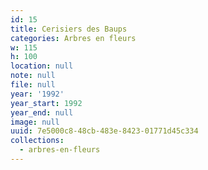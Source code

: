 ```yaml
---
id: 15
title: Cerisiers des Baups
categories: Arbres en fleurs
w: 115
h: 100
location: null
note: null
file: null
year: '1992'
year_start: 1992
year_end: null
image: null
uuid: 7e5000c8-48cb-483e-8423-01771d45c334
collections:
  - arbres-en-fleurs
---
```


